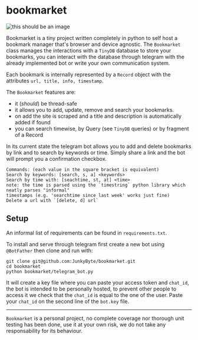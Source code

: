 # bookmarket

![this should be an image](https://i.ibb.co/vLHTSD7/image.png)

Bookmarket is a tiny project written completely in python to self host a bookmark manager that's browser and device agnostic.
The `Bookmarket` class manages the interactions with a `TinyDB` database to store your bookmarks, you can interact with the database
through telegram with the already implemented bot or write your own communication system.

Each bookmark is internally represented by a `Record` object with the attributes `url, title, info, timestamp`.

The `Bookmarket` features are:
- it (*should*) be thread-safe
- it allows you to add, update, remove and search your bookmarks.
- on add the site is scraped and a title and description is automatically added if found
- you can search timewise, by Query (see `TinyDB` queries) or by fragment of a Record

In its current state the telegram bot allows you to add and delete bookmarks by link and to search by keywords or time.
Simply share a link and the bot will prompt you a confirmation checkbox.

```
Commands: (each value in the square bracket is equivalent)
Search by keywords: [search, s, a] <keywords>
Search by time with: [seachtime, st, at] <time>
note: the time is parsed using the `timestring` python library which neatly parses "informal"
timestamps (e.g. 'searchtime since last week' works just fine)
Delete a url with `[delete, d] url`
```

## Setup

An informal list of requirements can be found in `requirements.txt`.

To install and serve through telegram first create a new bot using `@BotFather` then clone and run with:
```
git clone git@github.com:JunkyByte/bookmarket.git
cd bookmarket
python bookmarket/telegram_bot.py
```
It will create a key file where you can paste your access token and `chat_id`, the bot is intended to be personally hosted, to prevent other people to access it we check that the `chat_id` is equal to the one of the user.
Paste your `chat_id` on the second line of the `bot.key` file.

----

`Bookmarket` is a personal project, no complete coverage nor thorough unit testing has been done, use it at your own risk, we do not take any responsability for its behaviour.
